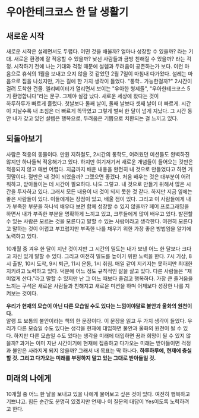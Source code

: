 # 우아한테크코스 한 달 생활기
## 새로운 시작
새로운 시작은 설레면서도 두렵다. 어떤 것을 배울까? 얼마나 성장할 수 있을까? 라는 기대. 새로운 환경에 잘 적응할 수 있을까? 낯선 사람들과 금방 친해질 수 있을까? 라는 걱정. 시작하기 전에 나는 기대와 걱정 때문에 설렘과 두려움이 공존하는가 보다. 이런 마음으로 휴식의 1월을 보내고 오지 않을 것 같았던 2월 7일이 마침내 다가왔다. 설레는 마음으로 집을 나섰지만, 가는 길에 한 가지 생각이 들었다. "통학.. 가능한걸까?" 2시간이 걸려 도착한 건물. 엘리베이터가 열리면서 보이는 "우아한 형제들", "우아한테크코스 5기 환영합니다"라는 문구. 그제야 실감 났다. 새로운 세상에 왔다는 것이  
하루하루가 빠르게 흘렀다. 첫날보다 둘째 날이, 둘째 날보다 셋째 날이 더 빠르게. 시간이 지날수록 내 초침은 더 빠르게 똑딱였고 그렇게 벌써 한 달이 넘게 지났다. 그 시간 동안 내가 갖고 있던 설렘은 행복으로, 두려움은 기쁨으로 치환되는 걸 느끼고 있다. 

## 되돌아보기
사람은 적응의 동물이다. 만원 지하철도, 2시간의 통학도, 어려웠던 미션들도 완벽하진 않지만 하나둘씩 적응해가고 있다. 하지만 여기저기서 새로운 개념들이 들어오는 것만은 적응되지 않고 매번 어렵다. 지금까지 배운 내용을 완전히 내 것으로 만들었다고 하면 거짓말이다. 절반은 내 것이 되었을까? 그랬으면 좋겠다. 처음 배우는 것은 대부분이 어려워하고, 받아들이는 데 시간이 필요하다. 나도 그렇고. 내 것으로 만들기 위해서 많은 시간을 투자하고 있다. 그래서 모든 내용이 내 것이 되지 못한 것 같다. 하지만 지금 옆에는 좋은 사람들이 있다. 이들에게는 장점이 있고, 배울 점이 있다. 그리고 이 사람들에게 내가 부족한 부분을 하나씩 배우다 보면 함께 성장할 수 있지 않을까? 페어 프로그래밍을 하면서 내가 부족한 부분을 명확하게 느끼고 있고, 크루들에게 많이 배우고 있다. 발전할 수 있는 사람은 모르는 것을 모른다고 말할 수 있는 사람이라고 생각한다. 여전히 모른다고 말하는 것이 어렵고 부끄럽지만 부족한 나를 채우기 위한 가장 좋은 방법임을 알기에 노력하고 있다.   


10개월 중 겨우 한 달이 지난 것이지만 그 시간의 밀도는 내가 보낸 어느 한 달보다 크다고 자신 있게 말할 수 있다. 그리고 여전히 밀도를 높이기 위한 노력을 한다. 7시 기상, 8시 출발, 10시 도착, 9시 퇴근, 11시 운동, 1시 취침. 매일 같이 지키지는 못하지만 최대한 지키려고 노력하고 있다. 덕분에 어느 정도 규칙적인 삶을 살고 있다. 다른 사람들은 "재미없게 산다."라고 말할 수 있지만 난 그 어느 때보다 즐겁고 행복하다. 가장 큰 즐거움을 느끼는 구석은 새로운 사람들과 친해지고 새로운 미션을 하며 어제보다 성장한 나를 지켜보는 것이다. 


**우리가 현재의 모습이 아닌 다른 모습일 수도 있다는 느낌이야말로 불안과 울화의 원천이다.**  
알랭 드 보통의 불안이라는 책의 한 문장이다. 이 문장을 읽고 두 가지 생각이 들었다. 우리가 다른 모습일 수도 있다는 생각을 현재에 대입하면 불안과 울화의 원천이 될 수 있다. 하지만 다른 모습일 수도 있다는 생각을 미래에 대입하면 꿈과 희망이 될 수 있지 않을까? 과거는 이미 지난 시간이기에 현재에 집중하고 다가오는 미래는 받아들이면 걱정과 불안은 사라지게 되지 않을까? 그래서 내 목표는 딱 하나다.   **하루하루에, 현재에 충실할 것. 그리고 다가오는 미래를 부정하지 말고 있는 그대로 받아들일 것.**


## 미래의 나에게
10개월 중 어느 한 날을 보내고 있을 나에게 물어보고 싶은 것이 있다. 여전히 행복하고 기쁘냐고. 힘든 순간도 분명히 있겠지만 언제나 이 질문의 대답이 Yes이도록 노력하려고 한다.